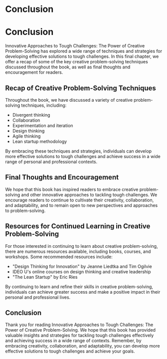 # Conclusion

Conclusion
==========

Innovative Approaches to Tough Challenges: The Power of Creative Problem-Solving has explored a wide range of techniques and strategies for developing effective solutions to tough challenges. In this final chapter, we offer a recap of some of the key creative problem-solving techniques discussed throughout the book, as well as final thoughts and encouragement for readers.

Recap of Creative Problem-Solving Techniques
--------------------------------------------

Throughout the book, we have discussed a variety of creative problem-solving techniques, including:

* Divergent thinking
* Collaboration
* Experimentation and iteration
* Design thinking
* Agile thinking
* Lean startup methodology

By embracing these techniques and strategies, individuals can develop more effective solutions to tough challenges and achieve success in a wide range of personal and professional contexts.

Final Thoughts and Encouragement
--------------------------------

We hope that this book has inspired readers to embrace creative problem-solving and other innovative approaches to tackling tough challenges. We encourage readers to continue to cultivate their creativity, collaboration, and adaptability, and to remain open to new perspectives and approaches to problem-solving.

Resources for Continued Learning in Creative Problem-Solving
------------------------------------------------------------

For those interested in continuing to learn about creative problem-solving, there are numerous resources available, including books, courses, and workshops. Some recommended resources include:

* "Design Thinking for Innovation" by Jeanne Liedtka and Tim Ogilvie
* IDEO U's online courses on design thinking and creative leadership
* "The Lean Startup" by Eric Ries

By continuing to learn and refine their skills in creative problem-solving, individuals can achieve greater success and make a positive impact in their personal and professional lives.

Conclusion
----------

Thank you for reading Innovative Approaches to Tough Challenges: The Power of Creative Problem-Solving. We hope that this book has provided valuable insights and strategies for tackling tough challenges effectively and achieving success in a wide range of contexts. Remember, by embracing creativity, collaboration, and adaptability, you can develop more effective solutions to tough challenges and achieve your goals.

